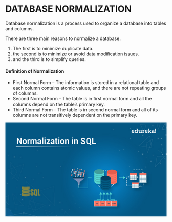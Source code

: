 # DATABASE NORMALIZATION 

Database normalization is a process used to organize a database into tables and columns. 



There are three main reasons to normalize a database. 

1. The first is to minimize duplicate data. 
2. the second is to minimize or avoid data modification issues. 
3. and the third is to simplify queries.





#### Definition of Normalization

- First Normal Form – The information is stored in a relational table and each column contains atomic values, and there are not repeating groups of columns.
- Second Normal Form – The table is in first normal form and all the columns depend on the table’s primary key.
- Third Normal Form – The table is in second normal form and all of its columns are not transitively dependent on the primary key.




![](../Images/Normalization-in-SQL.jpg)